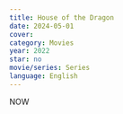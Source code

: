 ```yaml
---
title: House of the Dragon
date: 2024-05-01
cover: 
category: Movies
year: 2022
star: no
movie/series: Series
language: English
---
```

NOW






